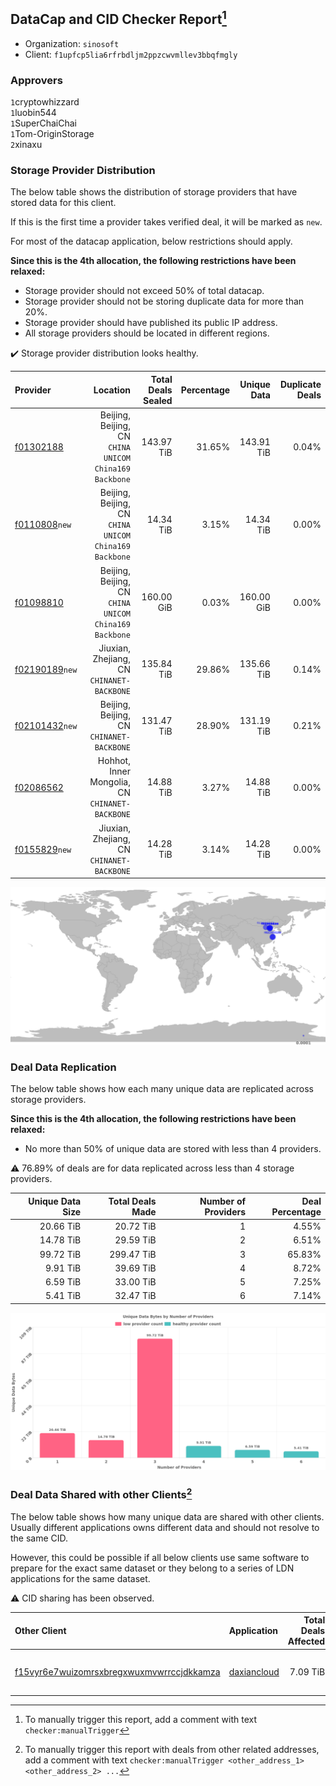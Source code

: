 ## DataCap and CID Checker Report[^1]
 - Organization: `sinosoft`
 - Client: `f1upfcp5lia6rfrbdljm2ppzcwvmllev3bbqfmgly`
### Approvers
`1`cryptowhizzard<br/>`1`luobin544<br/>`1`SuperChaiChai<br/>`1`Tom-OriginStorage<br/>`2`xinaxu

### Storage Provider Distribution
The below table shows the distribution of storage providers that have stored data for this client.

If this is the first time a provider takes verified deal, it will be marked as `new`.

For most of the datacap application, below restrictions should apply.

**Since this is the 4th allocation, the following restrictions have been relaxed:**
 - Storage provider should not exceed 50% of total datacap.
 - Storage provider should not be storing duplicate data for more than 20%.
 - Storage provider should have published its public IP address.
 - All storage providers should be located in different regions.

✔️ Storage provider distribution looks healthy.

| Provider                                                    |                                                  Location | Total Deals Sealed | Percentage | Unique Data | Duplicate Deals |
| :---------------------------------------------------------- | --------------------------------------------------------: | -----------------: | ---------: | ----------: | --------------: |
| [f01302188](https://filfox.info/en/address/f01302188)       | Beijing, Beijing, CN<br/>`CHINA UNICOM China169 Backbone` |         143.97 TiB |     31.65% |  143.91 TiB |           0.04% |
| [f0110808](https://filfox.info/en/address/f0110808)`new`    | Beijing, Beijing, CN<br/>`CHINA UNICOM China169 Backbone` |          14.34 TiB |      3.15% |   14.34 TiB |           0.00% |
| [f01098810](https://filfox.info/en/address/f01098810)       | Beijing, Beijing, CN<br/>`CHINA UNICOM China169 Backbone` |         160.00 GiB |      0.03% |  160.00 GiB |           0.00% |
| [f02190189](https://filfox.info/en/address/f02190189)`new`  |             Jiuxian, Zhejiang, CN<br/>`CHINANET-BACKBONE` |         135.84 TiB |     29.86% |  135.66 TiB |           0.14% |
| [f02101432](https://filfox.info/en/address/f02101432)`new`  |              Beijing, Beijing, CN<br/>`CHINANET-BACKBONE` |         131.47 TiB |     28.90% |  131.19 TiB |           0.21% |
| [f02086562](https://filfox.info/en/address/f02086562)       |        Hohhot, Inner Mongolia, CN<br/>`CHINANET-BACKBONE` |          14.88 TiB |      3.27% |   14.88 TiB |           0.00% |
| [f0155829](https://filfox.info/en/address/f0155829)`new`    |             Jiuxian, Zhejiang, CN<br/>`CHINANET-BACKBONE` |          14.28 TiB |      3.14% |   14.28 TiB |           0.00% |

<img src="https://raw.githubusercontent.com/data-preservation-programs/filplus-checker-assets/main/filecoin-project/filecoin-plus-large-datasets/issues/1366/1686240060840.png"/>

### Deal Data Replication
The below table shows how each many unique data are replicated across storage providers.


**Since this is the 4th allocation, the following restrictions have been relaxed:**
- No more than 50% of unique data are stored with less than 4 providers.

⚠️ 76.89% of deals are for data replicated across less than 4 storage providers.

| Unique Data Size | Total Deals Made | Number of Providers | Deal Percentage |
| ---------------: | ---------------: | ------------------: | --------------: |
|        20.66 TiB |        20.72 TiB |                   1 |           4.55% |
|        14.78 TiB |        29.59 TiB |                   2 |           6.51% |
|        99.72 TiB |       299.47 TiB |                   3 |          65.83% |
|         9.91 TiB |        39.69 TiB |                   4 |           8.72% |
|         6.59 TiB |        33.00 TiB |                   5 |           7.25% |
|         5.41 TiB |        32.47 TiB |                   6 |           7.14% |

<img src="https://raw.githubusercontent.com/data-preservation-programs/filplus-checker-assets/main/filecoin-project/filecoin-plus-large-datasets/issues/1366/1686240061680.png"/>

### Deal Data Shared with other Clients[^3]
The below table shows how many unique data are shared with other clients.
Usually different applications owns different data and should not resolve to the same CID.

However, this could be possible if all below clients use same software to prepare for the exact same dataset or they belong to a series of LDN applications for the same dataset.

⚠️ CID sharing has been observed.

| Other Client                                                                                                          | Application                                                                                 | Total Deals Affected | Unique CIDs | Approvers                                                             |
| :-------------------------------------------------------------------------------------------------------------------- | :------------------------------------------------------------------------------------------ | -------------------: | ----------: | :-------------------------------------------------------------------- |
| [f15vyr6e7wuizomrsxbregxwuxmvwrrccjdkkamza](https://filfox.info/en/address/f15vyr6e7wuizomrsxbregxwuxmvwrrccjdkkamza) | [daxiancloud](https://github.com/filecoin-project/filecoin-plus-large-datasets/issues/1346) |             7.09 TiB |         226 | `1`cryptowhizzard<br/>`1`luobin544<br/>`1`SuperChaiChai<br/>`1`xinaxu |

[^1]: To manually trigger this report, add a comment with text `checker:manualTrigger`

[^2]: Deals from those addresses are combined into this report as they are specified with `checker:manualTrigger`

[^3]: To manually trigger this report with deals from other related addresses, add a comment with text `checker:manualTrigger <other_address_1> <other_address_2> ...`
